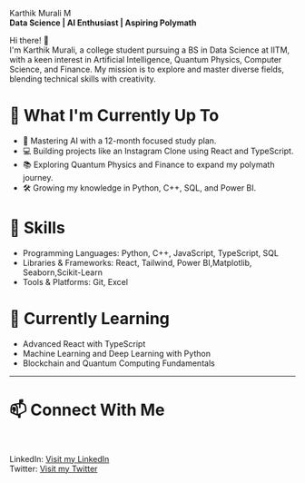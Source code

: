 Karthik Murali M <br>
**Data Science | AI Enthusiast | Aspiring Polymath**


Hi there! 👋<br>
I'm Karthik Murali, a college student pursuing a BS in Data Science at IITM, with a keen interest in Artificial Intelligence, Quantum Physics, Computer Science, and Finance. My mission is to explore and master diverse fields, blending technical skills with creativity.

# 🚀 What I'm Currently Up To
- 🧠 Mastering AI with a 12-month focused study plan.
- 💻 Building projects like an Instagram Clone using React and TypeScript.
- 📚 Exploring Quantum Physics and Finance to expand my polymath journey.
- 🛠️ Growing my knowledge in Python, C++, SQL, and Power BI.

# 🔧 Skills
- Programming Languages: Python, C++, JavaScript, TypeScript, SQL
- Libraries & Frameworks: React, Tailwind, Power BI,Matplotlib, Seaborn,Scikit-Learn
- Tools & Platforms: Git, Excel

# 🌱 Currently Learning
- Advanced React with TypeScript
- Machine Learning and Deep Learning with Python
- Blockchain and Quantum Computing Fundamentals
<hr>

# 📫 Connect With Me
<br>

LinkedIn: [Visit my LinkedIn](www.linkedin.com/in/m-karthik-murali-3007a6293/)
<br>
Twitter: [Visit my Twitter](https://x.com/KarthikM440797/)




